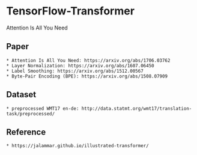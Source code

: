 # TensorFlow-Transformer
Attention Is All You Need

## Paper
    * Attention Is All You Need: https://arxiv.org/abs/1706.03762
    * Layer Normalization: https://arxiv.org/abs/1607.06450
    * Label Smoothing: https://arxiv.org/abs/1512.00567 
    * Byte-Pair Encoding (BPE): https://arxiv.org/abs/1508.07909  

## Dataset
    * preprocessed WMT17 en-de: http://data.statmt.org/wmt17/translation-task/preprocessed/  
    
## Reference
    * https://jalammar.github.io/illustrated-transformer/
    
